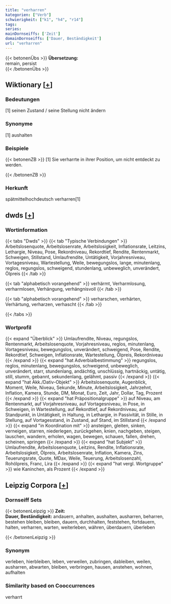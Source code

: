 ```yaml
---
title: "verharren"
kategorien: ["Verb"]
schwierigkeit: ["k1", "h4", "r14"]
tags:
series:
mainDornseiffs: ['Zeit']
domainDornseiffs: ['Dauer, Beständigkeit']
url: "verharren"
---
```


{{< betonenÜbs >}}
**Übersetzung:**  
remain, persist  
{{< /betonenÜbs >}}

## Wiktionary [[+](https://de.wiktionary.org/wiki/verharren)]

### Bedeutungen
[1] seinen Zustand / seine Stellung nicht ändern  

### Synonyme
[1] aushalten  

### Beispiele
{{< betonenZB >}}
[1] Sie verharrte in ihrer Position, um nicht entdeckt zu werden.  

{{< /betonenZB >}}
### Herkunft
spätmittelhochdeutsch verharren[1]  



## dwds [[+](https://www.dwds.de/wb/verharren)]

### Wortinformation
{{< tabs "Dwds" >}}
{{< tab "Typische Verbindungen" >}}
Arbeitslosenquote, Arbeitslosenrate, Arbeitslosigkeit, Inflationsrate, Leitzins, Lethargie, Niveau, Pose, Rekordniveau, Rekordtief, Rendite, Rentenmarkt, Schweigen, Stillstand, Umlaufrendite, Untätigkeit, Vorjahresniveau, Vortagesniveau, Wartestellung, Weile, bewegungslos, lange, minutenlang, reglos, regungslos, schweigend, stundenlang, unbeweglich, unverändert, Ölpreis
{{< /tab >}}

{{< tab "alphabetisch vorangehend" >}}
verhärmt, Verharmlosung, verharmlosen, Verhängung, verhängnisvoll
{{< /tab >}}

{{< tab "alphabetisch vorangehend" >}}
verharschen, verhärten, Verhärtung, verharzen, verhascht
{{< /tab >}}

{{< /tabs >}}

### Wortprofil
{{< expand "Überblick" >}} Umlaufrendite, Niveau, regungslos, Rentenmarkt, Arbeitslosenquote, Vorjahresniveau, reglos, minutenlang, Vortagesniveau, bewegungslos, unverändert, schweigend, Pose, Rendite, Rekordtief, Schweigen, Inflationsrate, Wartestellung, Ölpreis, Rekordniveau {{< /expand >}}
{{< expand "hat Adverbialbestimmung" >}} regungslos, reglos, minutenlang, bewegungslos, schweigend, unbeweglich, unverändert, starr, stundenlang, andächtig, unschlüssig, hartnäckig, untätig, still, stumm, gebannt, sekundenlang, gelähmt, passiv {{< /expand >}}
{{< expand "hat Akk./Dativ-Objekt" >}} Arbeitslosenquote, Augenblick, Moment, Weile, Niveau, Sekunde, Minute, Arbeitslosigkeit, Jahrzehnt, Inflation, Kamera, Stunde, DM, Monat, Euro, Zeit, Jahr, Dollar, Tag, Prozent {{< /expand >}}
{{< expand "hat Präpositionalgruppe" >}} auf Niveau, am Rentenmarkt, auf Vorjahresniveau, auf Vortagesniveau, in Pose, in Schweigen, in Wartestellung, auf Rekordtief, auf Rekordniveau, auf Standpunkt, in Untätigkeit, in Haltung, in Lethargie, in Passivität, in Stille, in Stellung, auf Vortagesstand, in Zustand, auf Stand, im Stillstand {{< /expand >}}
{{< expand "in Koordination mit" >}} ansteigen, gleiten, sinken, verneigen, starren, niederlegen, zurückgehen, knien, nachgeben, steigen, lauschen, wandern, erholen, wagen, bewegen, schauen, fallen, drehen, scheinen, springen {{< /expand >}}
{{< expand "hat Subjekt" >}} Umlaufrendite, Arbeitslosenquote, Leitzins, Rendite, Inflationsrate, Arbeitslosigkeit, Ölpreis, Arbeitslosenrate, Inflation, Kamera, Zins, Teuerungsrate, Quote, MDax, Weile, Teuerung, Arbeitslosenzahl, Rohölpreis, Franc, Lira {{< /expand >}}
{{< expand "hat vergl. Wortgruppe" >}} wie Kaninchen, als Prozent {{< /expand >}}

## Leipzig Corpora [[+](https://corpora.uni-leipzig.de/en/res?word=verharren&corpusId=deu_newscrawl-public_2018)]

### Dornseiff Sets
{{< betonenLeipzig >}}
**Zeit:**  
**Dauer, Beständigkeit:** andauern, anhalten, aushalten, ausharren, beharren, bestehen bleiben, bleiben, dauern, durchhalten, feststehen, fortdauern, halten, verharren, warten, weiterleben, währen, überdauern, überleben  

{{< /betonenLeipzig >}}

### Synonym
verleben, hierbleiben, leben, verweilen, zubringen, dableiben, weilen, ausharren, abwarten, bleiben, verbringen, hausen, anstehen, wohnen, aufhalten


### Similarity based on Cooccurrences
verharrt

